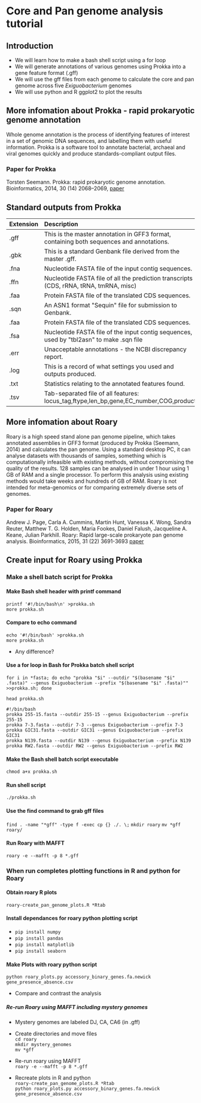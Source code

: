 # Core and Pan genome analysis tutorial

## Introduction
- We will learn how to make a bash shell script using a for loop
- We will generate annotations of various genomes using Prokka into a gene feature format (.gff)
- We will use the gff files from each genome to calculate the core and pan genome across five *Exiguobacterium* genomes
- We will use python and R ggplot2 to plot the results

## More infomation about Prokka - rapid prokaryotic genome annotation

Whole genome annotation is the process of identifying features of interest in a set of genomic DNA sequences, and labelling them with useful information. Prokka is a software tool to annotate bacterial, archaeal and viral genomes quickly and produce standards-compliant output files.

### Paper for Prokka
Torsten Seemann. Prokka: rapid prokaryotic genome annotation. Bioinformatics, 2014, 30 (14) 2068–2069, [paper](https://doi.org/10.1093/bioinformatics/btu153)

## Standard outputs from Prokka

| Extension| Description                                                                               |
|----------|:----------------------------------------------------------------------------------------- |
| .gff     | 	This is the master annotation in GFF3 format, containing both sequences and annotations. |
| .gbk     |  This is a standard Genbank file derived from the master .gff.                            |
| .fna     |  Nucleotide FASTA file of the input contig sequences.                                     |
| .ffn     |  Nucleotide FASTA file of all the prediction transcripts (CDS, rRNA, tRNA, tmRNA, misc)   |
| .faa     |  Protein FASTA file of the translated CDS sequences.                                      |
| .sqn     |  An ASN1 format "Sequin" file for submission to Genbank.                                  |
| .faa     |  Protein FASTA file of the translated CDS sequences.                                      |
| .fsa     |  Nucleotide FASTA file of the input contig sequences, used by "tbl2asn" to make .sqn file |                                  | .tbl 	   |  Feature Table file, used by "tbl2asn" to create the .sqn file.                           |
| .err 	   |  Unacceptable annotations - the NCBI discrepancy report.                                  |
| .log     |  This is a record of what settings you used and outputs produced.                         |
| .txt 	   |  Statistics relating to the annotated features found.                                     |
| .tsv 	   |  Tab-separated file of all features: locus_tag,ftype,len_bp,gene,EC_number,COG,product    |

## More infomation about Roary

Roary is a high speed stand alone pan genome pipeline, which takes annotated assemblies in GFF3 format (produced by Prokka (Seemann, 2014) and calculates the pan genome. Using a standard desktop PC, it can analyse datasets with thousands of samples, something which is computationally infeasible with existing methods, without compromising the quality of the results. 128 samples can be analysed in under 1 hour using 1 GB of RAM and a single processor. To perform this analysis using existing methods would take weeks and hundreds of GB of RAM. Roary is not intended for meta-genomics or for comparing extremely diverse sets of genomes. 

### Paper for Roary
Andrew J. Page, Carla A. Cummins, Martin Hunt, Vanessa K. Wong, Sandra Reuter, Matthew T. G. Holden, Maria Fookes, Daniel Falush, Jacqueline A. Keane, Julian Parkhill. Roary: Rapid large-scale prokaryote pan genome analysis. Bioinformatics, 2015, 31 (22) 3691-3693 [paper](doi:10.1093/bioinformatics/btv421)

## Create input for Roary using Prokka

### Make a shell batch script for Prokka 

#### Make Bash shell header with printf command

```printf '#!/bin/bash\n' >prokka.sh```<br/>
```more prokka.sh```

#### Compare to echo command

```echo '#!/bin/bash' >prokka.sh```<br/>
```more prokka.sh```

- Any difference?

#### Use a for loop in Bash for Prokka batch shell script

```for i in *fasta; do echo "prokka "$i" --outdir "$(basename "$i" .fasta)" --genus Exiguobacterium --prefix "$(basename "$i" .fasta)"" >>prokka.sh; done```<br/>

```head prokka.sh```
<br/>
```
#!/bin/bash
prokka 255-15.fasta --outdir 255-15 --genus Exiguobacterium --prefix 255-15
prokka 7-3.fasta --outdir 7-3 --genus Exiguobacterium --prefix 7-3
prokka GIC31.fasta --outdir GIC31 --genus Exiguobacterium --prefix GIC31
prokka N139.fasta --outdir N139 --genus Exiguobacterium --prefix N139
prokka RW2.fasta --outdir RW2 --genus Exiguobacterium --prefix RW2
```
#### Make the Bash shell batch script executable

```chmod a+x prokka.sh```

#### Run shell script

```./prokka.sh```

#### Use the find command to grab gff files

```find . -name "*gff" -type f -exec cp {} ./. \;```
```mkdir roary```
```mv *gff roary/```

#### Run Roary with MAFFT

```roary -e --mafft -p 8 *.gff```

### When run completes plotting functions in R and python for Roary

#### Obtain roary R plots

```roary-create_pan_genome_plots.R *Rtab```

#### Install dependances for roary python plotting script

- ```pip install numpy```
- ```pip install pandas```
- ```pip install matplotlib```
- ```pip install seaborn```

#### Make Plots with roary python script

```python roary_plots.py accessory_binary_genes.fa.newick gene_presence_absence.csv``` 

- Compare and contrast the analysis

##### Re-run Roary using MAFFT including mystery genomes 

- Mystery genomes are labeled DJ, CA, CA6 (in .gff)

- Create directories and move files <br/>
```cd roary``` <br/>
```mkdir mystery_genomes``` <br/>
```mv *gff``` <br/>

- Re-run roary using MAFFT <br/>
```roary -e --mafft -p 8 *.gff```

- Recreate plots in R and python <br/>
```roary-create_pan_genome_plots.R *Rtab```<br/>
```python roary_plots.py accessory_binary_genes.fa.newick gene_presence_absence.csv``` 
